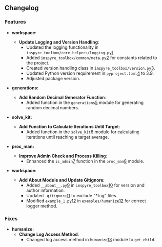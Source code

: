 ## Changelog

### Features

- **workspace:**
    - **Update Logging and Version Handling**:
        - Updated the logging functionality in `inspyre_toolbox/core_helpers/logging.py`[1].
        - Added `inspyre_toolbox/common/meta.py`[2] for constants related to the project.
        - Created version handling class in `inspyre_toolbox/version.py`[3].
        - Updated Python version requirement in `pyproject.toml`[4] to 3.9.
        - Adjusted package version.

- **generations:**
    - **Add Random Decimal Generator Function**:
        - Added function in the `generations`[5] module for generating random decimal numbers.

- **solve_kit:**
    - **Add Function to Calculate Iterations Until Target**:
        - Added function in the `solve_kit`[6] module for calculating iterations until reaching a target average.

- **proc_man:**
    - **Improve Admin Check and Process Killing**:
        - Enhanced the `is_admin`[7] function in the `proc_man`[8] module.

- **workspace:**
    - **Add About Module and Update Gitignore**:
        - Added `__about__.py`[9] in `inspyre_toolbox`[10] for version and author information.
        - Updated `.gitignore`[11] to exclude "*.log" files.
        - Modified `example_1.py`[12] in `examples/humanize`[12] for correct logger method.

### Fixes

- **humanize:**
    - **Change Log Access Method**:
        - Changed log access method in `humanize`[13] module to `get_child`.


[1]: https://github.com/tayjaybabee/Inspyre-Toolbox/blob/main/inspyre_toolbox/core_helpers/logging.py
[2]: https://github.com/tayjaybabee/Inspyre-Toolbox/blob/main/inspyre_toolbox/common/meta.py
[3]: https://github.com/tayjaybabee/Inspyre-Toolbox/blob/main/inspyre_toolbox/version.py
[4]: https://github.com/tayjaybabee/Inspyre-Toolbox/blob/main/pyproject.toml
[5]: https://github.com/tayjaybabee/Inspyre-Toolbox/blob/main/inspyre_toolbox/generations/__init__.py
[6]: https://github.com/tayjaybabee/Inspyre-Toolbox/blob/main/inspyre_toolbox/solve_kit/__init__.py
[7]: https://github.com/tayjaybabee/Inspyre-Toolbox/blob/main/inspyre_toolbox/proc_man/__init__.py#L51-L63
[8]: https://github.com/tayjaybabee/Inspyre-Toolbox/blob/main/inspyre_toolbox/proc_man/__init__.py
[9]: https://github.com/tayjaybabee/Inspyre-Toolbox/blob/main/inspyre_toolbox/__about__.py
[10]: https://github.com/tayjaybabee/Inspyre-Toolbox/blob/main/inspyre_toolbox/
[11]: https://github.com/tayjaybabee/Inspyre-Toolbox/blob/main/.gitignore
[12]: https://github.com/tayjaybabee/Inspyre-Toolbox/blob/main/examples/humanize/example_1.py
[13]: https://github.com/tayjaybabee/Inspyre-Toolbox/blob/main/inspyre_toolbox/humanize/__init__.py
